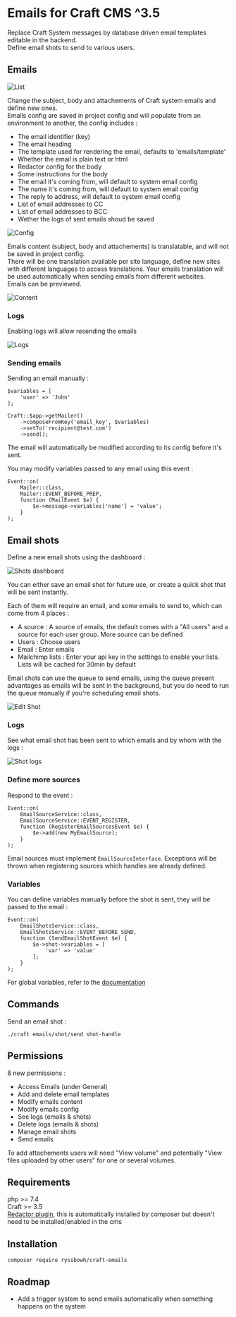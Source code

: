# Emails for Craft CMS ^3.5

Replace Craft System messages by database driven email templates editable in the backend.  
Define email shots to send to various users.

## Emails

![List](/images/list.png)

Change the subject, body and attachements of Craft system emails and define new ones.  
Emails config are saved in project config and will populate from an environment to another, the config includes :
- The email identifier (key)
- The email heading
- The template used for rendering the email, defaults to 'emails/template'
- Whether the email is plain text or html
- Redactor config for the body
- Some instructions for the body
- The email it's coming from, will default to system email config
- The name it's coming from, will default to system email config
- The reply to address, will default to system email config
- List of email addresses to CC
- List of email addresses to BCC
- Wether the logs of sent emails shoud be saved

![Config](/images/config.png)

Emails content (subject, body and attachements) is translatable, and will not be saved in project config.  
There will be one translation available per site language, define new sites with different languages to access translations. Your emails translation will be used automatically when sending emails from different websites.  
Emails can be previewed.

![Content](/images/content.png)

### Logs

Enabling logs will allow resending the emails

![Logs](/images/logs.png)

### Sending emails

Sending an email manually :

```
$variables = [
    'user' => 'John'
];

Craft::$app->getMailer()
    ->composeFromKey('email_key', $variables)
    ->setTo('recipient@test.com')
    ->send();
```

The email will automatically be modified according to its config before it's sent.

You may modify variables passed to any email using this event :

```
Event::on(
    Mailer::class, 
    Mailer::EVENT_BEFORE_PREP, 
    function (MailEvent $e) {
        $e->message->variables['name'] = 'value';
    }
);
```

## Email shots

Define a new email shots using the dashboard :

![Shots dashboard](/images/shots.png)

You can either save an email shot for future use, or create a quick shot that will be sent instantly.

Each of them will require an email, and some emails to send to, which can come from 4 places :
- A source : A source of emails, the default comes with a "All users" and a source for each user group. More source can be defined
- Users : Choose users
- Email : Enter emails
- Mailchimp lists : Enter your api key in the settings to enable your lists. Lists will be cached for 30min by default

Email shots can use the queue to send emails, using the queue present advantages as emails will be sent in the background, but you do need to run the queue manually if you're scheduling email shots.

![Edit Shot](/images/shot.png)

### Logs

See what email shot has been sent to which emails and by whom with the logs :

![Shot logs](/images/shot-logs.png)

### Define more sources

Respond to the event :

```
Event::on(
    EmailSourceService::class,
    EmailSourceService::EVENT_REGISTER,
    function (RegisterEmailSourcesEvent $e) {
        $e->add(new MyEmailSource);
    }
);
```

Email sources must implement `EmailSourceInterface`. Exceptions will be thrown when registering sources which handles are already defined.

### Variables

You can define variables manually before the shot is sent, they will be passed to the email :

```
Event::on(
    EmailShotsService::class,
    EmailShotsService::EVENT_BEFORE_SEND,
    function (SendEmailShotEvent $e) {
        $e->shot->variables = [
            'var' => 'value'
        ];
    }
);
```

For global variables, refer to the [documentation](https://craftcms.com/docs/3.x/dev/global-variables.html#craft)

## Commands

Send an email shot :

`./craft emails/shot/send shot-handle`

## Permissions

8 new permissions :

- Access Emails (under General)
- Add and delete email templates
- Modify emails content
- Modify emails config 
- See logs (emails & shots)
- Delete logs (emails & shots)
- Manage email shots
- Send emails

To add attachements users will need "View volume" and potentially "View files uploaded by other users" for one or several volumes.

## Requirements

php >= 7.4  
Craft >= 3.5  
[Redactor plugin](https://plugins.craftcms.com/redactor), this is automatically installed by composer but doesn't need to be installed/enabled in the cms

## Installation

`composer require ryssbowh/craft-emails`

## Roadmap

- Add a trigger system to send emails automatically when something happens on the system